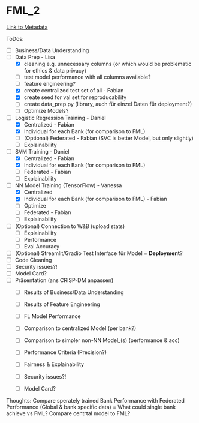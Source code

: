 # FML_2
[Link to Metadata](https://archive.ics.uci.edu/dataset/2/adult)

ToDos:

- [ ] Business/Data Understanding
- [ ] Data Prep - Lisa
  - [x] cleaning e.g. unnecessary columns (or which would be problematic for ethics & data privacy)
  - [ ] test model performance with all columns available?
  - [ ] feature engineering?
  - [x] create centralized test set of all - Fabian
  - [x] create seed for val set for reproducability
  - [ ] create data_prep.py (library, auch für einzel Daten für deployment?)
  - [ ] Optimize Models?
- [ ] Logistic Regression Training - Daniel
  - [x] Centralized - Fabian
  - [x] Individual for each Bank (for comparison to FML)
  - [ ] (Optional) Federated - Fabian (SVC is better Model, but only slightly)
  - [ ] Explainability
- [ ] SVM Training - Daniel 
  - [x] Centralized - Fabian
  - [x] Individual for each Bank (for comparison to FML)
  - [ ] Federated - Fabian
  - [ ] Explainability
- [ ] NN Model Training (TensorFlow) - Vanessa
  - [x] Centralized
  - [x] Individual for each Bank (for comparison to FML) - Fabian
  - [ ] Optimize
  - [ ] Federated - Fabian
  - [ ] Explainability
- [ ] (Optional) Connection to W&B (upload stats)
  - [ ] Explainability
  - [ ] Performance
  - [ ] Eval Accuracy
- [ ] (Optional) Streamlit/Gradio Test Interface für Model = **Deployment**?
- [ ] Code Cleaning
- [ ] Security issues?!
- [ ] Model Card?
- [ ] Präsentation (ans CRISP-DM anpassen)
  - [ ] Results of Business/Data Understanding
  - [ ] Results of Feature Engineering
  - [ ] FL Model Performance
  - [ ] Comparison to centralized Model (per bank?)
  - [ ] Comparison to simpler non-NN Model_(s) (performance & acc)
  - [ ] Performance Criteria (Precision?)
  - [ ] Fairness & Explainability
  - [ ] Security issues?!
  - [ ] Model Card?


Thoughts:
Compare sperately trained Bank Performance with Federated Performance (Global & bank specific data) = What could single bank achieve vs FML?
Compare centrtal model to FML?